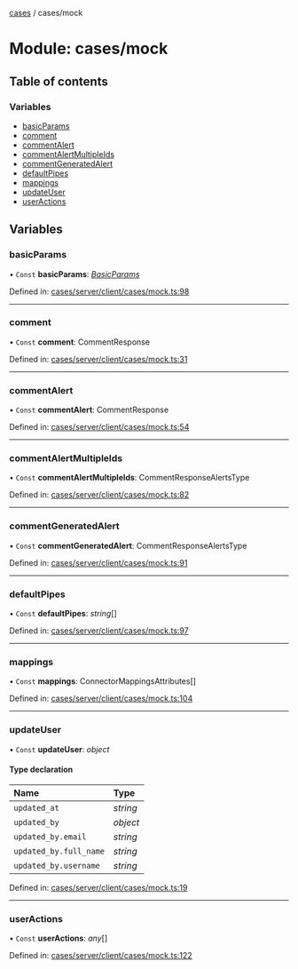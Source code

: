 [cases](../server_client_api.md) / cases/mock

# Module: cases/mock

## Table of contents

### Variables

- [basicParams](cases_mock.md#basicparams)
- [comment](cases_mock.md#comment)
- [commentAlert](cases_mock.md#commentalert)
- [commentAlertMultipleIds](cases_mock.md#commentalertmultipleids)
- [commentGeneratedAlert](cases_mock.md#commentgeneratedalert)
- [defaultPipes](cases_mock.md#defaultpipes)
- [mappings](cases_mock.md#mappings)
- [updateUser](cases_mock.md#updateuser)
- [userActions](cases_mock.md#useractions)

## Variables

### basicParams

• `Const` **basicParams**: [*BasicParams*](../interfaces/cases_types.basicparams.md)

Defined in: [cases/server/client/cases/mock.ts:98](https://github.com/jonathan-buttner/kibana/blob/7a61a8b912c/x-pack/plugins/cases/server/client/cases/mock.ts#L98)

___

### comment

• `Const` **comment**: CommentResponse

Defined in: [cases/server/client/cases/mock.ts:31](https://github.com/jonathan-buttner/kibana/blob/7a61a8b912c/x-pack/plugins/cases/server/client/cases/mock.ts#L31)

___

### commentAlert

• `Const` **commentAlert**: CommentResponse

Defined in: [cases/server/client/cases/mock.ts:54](https://github.com/jonathan-buttner/kibana/blob/7a61a8b912c/x-pack/plugins/cases/server/client/cases/mock.ts#L54)

___

### commentAlertMultipleIds

• `Const` **commentAlertMultipleIds**: CommentResponseAlertsType

Defined in: [cases/server/client/cases/mock.ts:82](https://github.com/jonathan-buttner/kibana/blob/7a61a8b912c/x-pack/plugins/cases/server/client/cases/mock.ts#L82)

___

### commentGeneratedAlert

• `Const` **commentGeneratedAlert**: CommentResponseAlertsType

Defined in: [cases/server/client/cases/mock.ts:91](https://github.com/jonathan-buttner/kibana/blob/7a61a8b912c/x-pack/plugins/cases/server/client/cases/mock.ts#L91)

___

### defaultPipes

• `Const` **defaultPipes**: *string*[]

Defined in: [cases/server/client/cases/mock.ts:97](https://github.com/jonathan-buttner/kibana/blob/7a61a8b912c/x-pack/plugins/cases/server/client/cases/mock.ts#L97)

___

### mappings

• `Const` **mappings**: ConnectorMappingsAttributes[]

Defined in: [cases/server/client/cases/mock.ts:104](https://github.com/jonathan-buttner/kibana/blob/7a61a8b912c/x-pack/plugins/cases/server/client/cases/mock.ts#L104)

___

### updateUser

• `Const` **updateUser**: *object*

#### Type declaration

| Name | Type |
| :------ | :------ |
| `updated_at` | *string* |
| `updated_by` | *object* |
| `updated_by.email` | *string* |
| `updated_by.full_name` | *string* |
| `updated_by.username` | *string* |

Defined in: [cases/server/client/cases/mock.ts:19](https://github.com/jonathan-buttner/kibana/blob/7a61a8b912c/x-pack/plugins/cases/server/client/cases/mock.ts#L19)

___

### userActions

• `Const` **userActions**: *any*[]

Defined in: [cases/server/client/cases/mock.ts:122](https://github.com/jonathan-buttner/kibana/blob/7a61a8b912c/x-pack/plugins/cases/server/client/cases/mock.ts#L122)
